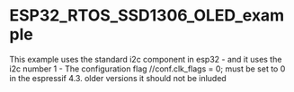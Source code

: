 # ESP32_RTOS_SSD1306_OLED_example
This example uses the standard i2c component in esp32 - and it uses the i2c number 1 - The configuration flag //conf.clk_flags = 0; must be set to 0 in the espressif 4.3. older versions it should not be inluded
